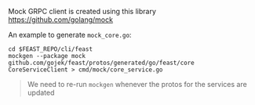 Mock GRPC client is created using this library
https://github.com/golang/mock

An example to generate `mock_core.go`:

```
cd $FEAST_REPO/cli/feast
mockgen --package mock github.com/gojek/feast/protos/generated/go/feast/core CoreServiceClient > cmd/mock/core_service.go
```

> We need to re-run `mockgen` whenever the protos for the services are updated